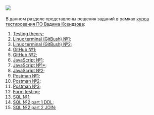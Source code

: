 <h1 align="left">
  <a href="https://git.io/typing-svg">
    <img src="https://readme-typing-svg.herokuapp.com/?lines=Vadim+Ksendzov+course!;&center=true&size=30">
  </a>
</h1>

В данном разделе представлены решения заданий в рамках [курса тестирования ПО Вадима Ксендзова](https://ksendzov.com/):
1. [Testing theory](https://github.com/MaximSinyavsky/Testing-theory);
2. [Linux terminal (GitBush) №1](https://github.com/MaximSinyavsky/Vadim_Ksendzov_course/tree/main/Linux_terminal/Lunix_terminal_hw_1);
3. [Linux terminal (GitBush) №2](https://github.com/MaximSinyavsky/Vadim_Ksendzov_course/tree/main/Linux_terminal/Lunix_terminal_hw_2);
4. [GitHub №1](https://github.com/MaximSinyavsky/Vadim_Ksendzov_course/tree/main/GitHub/GitHub_hw_1);
5. [GitHub №2](https://github.com/MaximSinyavsky/Vadim_Ksendzov_course/tree/main/GitHub/GitHub_hw_2);
6. [JavaScript №1](https://github.com/MaximSinyavsky/Vadim_Ksendzov_course/tree/main/JavaScript/JavaScript_hw_1);
7. [JavaScript №1*](https://github.com/MaximSinyavsky/Vadim_Ksendzov_course/tree/main/JavaScript/JavaScript_hw_1ex);
8. [JavaScript №2](https://github.com/MaximSinyavsky/Vadim_Ksendzov_course/tree/main/JavaScript/JavaScript_hw_2);
9. [Postman №1](https://github.com/MaximSinyavsky/Vadim_Ksendzov_course/tree/main/Postman/Postman_hw_1);
10. [Postman №2](https://github.com/MaximSinyavsky/Vadim_Ksendzov_course/tree/main/Postman/Postman_hw_2);
11. [Postman №3](https://github.com/MaximSinyavsky/Vadim_Ksendzov_course/tree/main/Postman/Postman_hw_3);
12. [Form testing](https://github.com/MaximSinyavsky/Vadim_Ksendzov_course/tree/main/formTasting);
13. [SQL №1](https://github.com/MaximSinyavsky/Vadim_Ksendzov_course/tree/main/SQL/SQL_hw_1);
14. [SQL №2 part 1 DDL](https://github.com/MaximSinyavsky/Vadim_Ksendzov_course/tree/main/SQL/SQL_hw_2_part_1_DDL);
15. [SQL №2 part 2 JOIN](https://github.com/MaximSinyavsky/Vadim_Ksendzov_course/tree/main/SQL/SQL_hw_2_part_2_JOIN);
